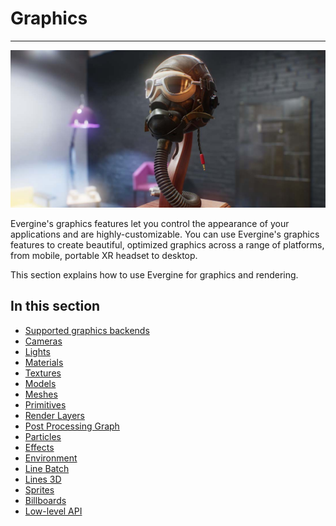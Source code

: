 # Graphics
---
![Graphics](images/graphics.jpg)

Evergine's graphics features let you control the appearance of your applications and are highly-customizable. You can use Evergine's graphics features to create beautiful, optimized graphics across a range of platforms, from mobile, portable XR headset to desktop.

This section explains how to use Evergine for graphics and rendering.

## In this section

* [Supported graphics backends](supported_backends/index.md)
* [Cameras](cameras.md)
* [Lights](lights.md)
* [Materials](materials/index.md)
* [Textures](textures/index.md)
* [Models](models/index.md)
* [Meshes](meshes.md)
* [Primitives](primitives.md)
* [Render Layers](render_layers.md)
* [Post Processing Graph](postprocessing_graph/index.md)
* [Particles](particles.md)
* [Effects](effects/index.md)
* [Environment](environment.md)
* [Line Batch](linebatch.md)
* [Lines 3D](lines_3d.md)
* [Sprites](sprites.md)
* [Billboards](billboards.md)
* [Low-level API](low_level_api/index.md)
